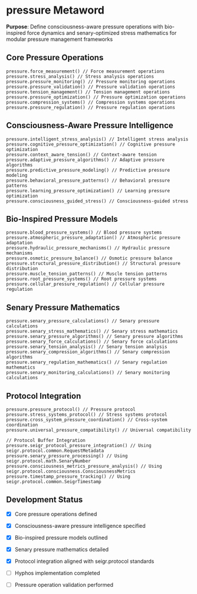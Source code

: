# pressure Metaword

**Purpose**: Define consciousness-aware pressure operations with bio-inspired force dynamics and senary-optimized stress mathematics for modular pressure management frameworks

## Core Pressure Operations

```hyphos
pressure.force_measurement() // Force measurement operations
pressure.stress_analysis() // Stress analysis operations
pressure.pressure_monitoring() // Pressure monitoring operations
pressure.pressure_validation() // Pressure validation operations
pressure.tension_management() // Tension management operations
pressure.pressure_optimization() // Pressure optimization operations
pressure.compression_systems() // Compression systems operations
pressure.pressure_regulation() // Pressure regulation operations
```

## Consciousness-Aware Pressure Intelligence

```hyphos
pressure.intelligent_stress_analysis() // Intelligent stress analysis
pressure.cognitive_pressure_optimization() // Cognitive pressure optimization
pressure.context_aware_tension() // Context-aware tension
pressure.adaptive_pressure_algorithms() // Adaptive pressure algorithms
pressure.predictive_pressure_modeling() // Predictive pressure modeling
pressure.behavioral_pressure_patterns() // Behavioral pressure patterns
pressure.learning_pressure_optimization() // Learning pressure optimization
pressure.consciousness_guided_stress() // Consciousness-guided stress
```

## Bio-Inspired Pressure Models

```hyphos
pressure.blood_pressure_systems() // Blood pressure systems
pressure.atmospheric_pressure_adaptation() // Atmospheric pressure adaptation
pressure.hydraulic_pressure_mechanisms() // Hydraulic pressure mechanisms
pressure.osmotic_pressure_balance() // Osmotic pressure balance
pressure.structural_pressure_distribution() // Structural pressure distribution
pressure.muscle_tension_patterns() // Muscle tension patterns
pressure.root_pressure_systems() // Root pressure systems
pressure.cellular_pressure_regulation() // Cellular pressure regulation
```

## Senary Pressure Mathematics

```hyphos
pressure.senary_pressure_calculations() // Senary pressure calculations
pressure.senary_stress_mathematics() // Senary stress mathematics
pressure.senary_pressure_algorithms() // Senary pressure algorithms
pressure.senary_force_calculations() // Senary force calculations
pressure.senary_tension_analysis() // Senary tension analysis
pressure.senary_compression_algorithms() // Senary compression algorithms
pressure.senary_regulation_mathematics() // Senary regulation mathematics
pressure.senary_monitoring_calculations() // Senary monitoring calculations
```

## Protocol Integration

```hyphos
pressure.pressure_protocol() // Pressure protocol
pressure.stress_systems_protocol() // Stress systems protocol
pressure.cross_system_pressure_coordination() // Cross-system coordination
pressure.universal_pressure_compatibility() // Universal compatibility

// Protocol Buffer Integration
pressure.seigr_protocol_pressure_integration() // Using seigr.protocol.common.RequestMetadata
pressure.senary_pressure_processing() // Using seigr.protocol.math.SenaryNumber
pressure.consciousness_metrics_pressure_analysis() // Using seigr.protocol.consciousness.ConsciousnessMetrics
pressure.timestamp_pressure_tracking() // Using seigr.protocol.common.SeigrTimestamp
```

## Development Status

- [x] Core pressure operations defined
- [x] Consciousness-aware pressure intelligence specified
- [x] Bio-inspired pressure models outlined
- [x] Senary pressure mathematics detailed
- [x] Protocol integration aligned with seigr.protocol standards
- [ ] Hyphos implementation completed
- [ ] Pressure operation validation performed

